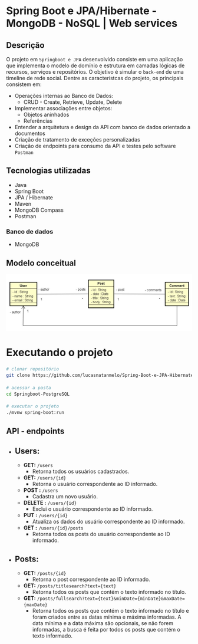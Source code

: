 # Spring Boot e JPA/Hibernate - MongoDB - NoSQL | Web services 

## Descrição

O projeto em `Springboot e JPA` desenvolvido consiste em uma aplicação que implementa o modelo de domínio e estrutura em camadas lógicas de recursos, serviços e repositórios. O objetivo é simular o `back-end` de uma timeline de rede social.
Dentre as característcas do projeto, os principais consistem em:

- Operações internas ao Banco de Dados: 
  - CRUD - Create, Retrieve, Update, Delete
- Implementar associações entre objetos:
  - Objetos aninhados
  - Referências
- Entender a arquitetura e design da API com banco de dados orientado a documentos
- Criação de tratamento de exceções personalizadas
- Criação de endpoints para consumo da API e testes pelo software `Postman`

## Tecnologias utilizadas
- Java
- Spring Boot
- JPA / Hibernate
- Maven
- MongoDB Compass
- Postman
### Banco de dados
- MongoDB

## Modelo conceitual
![Diagrama do modelo de domínio](assets/domain-model.png)

# Executando o projeto

```bash
# clonar repositório
git clone https://github.com/lucasnatanmelo/Spring-Boot-e-JPA-Hibernate-PostgreSQL.git

# acessar a pasta 
cd Springboot-PostgreSQL

# executar o projeto
./mvnw spring-boot:run
```

## API - endpoints

- ## Users:
  - **GET:** `/users`
    - Retorna todos os usuários cadastrados.
  - **GET:** `/users/{id}`
    - Retorna o usuário correspondente ao ID informado.
  - **POST :** `/users`
    - Cadastra um novo usuário.
  - **DELETE :** `/users/{id}`
    - Exclui o usuário correspondente ao ID informado.
  - **PUT :** `/users/{id}`
    - Atualiza os dados do usuário correspondente ao ID informado.
  - **GET  :** `/users/{id}/posts`
    - Retorna todos os posts do usuário correspondente ao ID informado.

- ## Posts:
  - **GET:** `/posts/{id}` 
    - Retorna o post correspondente ao ID informado.
  - **GET:** `/posts/titlesearch?text={text}` 
    - Retorna todos os posts que contém o texto informado no título.
  - **GET:** `/posts/fullsearch?text={text}&minDate={minDate}&maxDate={maxDate}` 
    - Retorna todos os posts que contém o texto informado no título e foram criados entre as datas mínima e máxima informadas. A data mínima e a data máxima são opcionais, se não forem informadas, a busca é feita por todos os posts que contém o texto informado.

